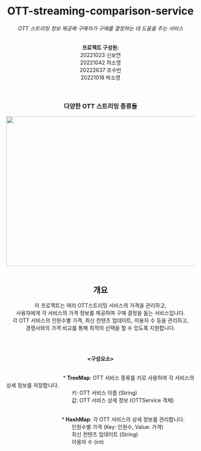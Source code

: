 <div align="center">
  <h1>OTT-streaming-comparison-service</h1>

  <em>OTT 스트리밍 정보 제공해 구매자가 구매를 결정하는 데 도움을 주는 서비스</em>
  <br/>
  <br/>

  <strong>프로젝트 구성원:</strong><br/>
  20221023 신보연<br/>
  20221042 허소영<br/>
  20222637 조수빈<br/>
  20221018 박소영

  <br/>
  <h3>다양한 OTT 스트리밍 종류들</h3>
  <img src="https://github.com/Boyeon-Shin/ott-streaming-service/assets/141127815/42b0a714-af38-497d-bd0e-b8abc5aa24d6" width="600" height="400"/>

<br/>
<br/>

## 개요<br/>
이 프로젝트는 여러 OTT스트리밍 서비스의 가격을 관리하고, </br>
사용자에게 각 서비스의 가격 정보를 제공하여 구매 결정을 돕는 서비스입니다. </br>
각 OTT 서비스의 인원수별 가격, 최신 컨텐츠 업데이트, 이용자 수 등을 관리하고, </br> 경쟁사와의 가격 비교를 통해 최적의 선택을 할 수 있도록 지원합니다.
</div>

<div align=center>

<br/> 
<br/>

**<구성요소>** <br/>
<br/>

<div align=left>

&nbsp;&emsp;&emsp;&emsp;&emsp; &emsp;&emsp;&emsp;&emsp;&emsp;&emsp;  * **TreeMap**:   OTT 서비스 종류를 키로 사용하여 각 서비스의 상세 정보를 저장합니다.<br/>
&emsp;&emsp;&emsp;&emsp;&emsp;&emsp;&emsp;&emsp;&emsp;&emsp;&emsp;&emsp;&ensp;키: OTT 서비스 이름 (String)<br/>
&emsp;&emsp;&emsp;&emsp;&emsp;&emsp;&emsp;&emsp;&emsp;&emsp;&emsp;&emsp;&ensp;값: OTT 서비스 상세 정보 (OTTService 객체)<br/>
<br/>

&nbsp;&emsp;&emsp;&emsp;&emsp; &emsp;&emsp;&emsp;&emsp;&emsp;&emsp;* **HashMap**:  각 OTT 서비스의 상세 정보를 관리합니다.<br/>
&emsp;&emsp;&emsp;&emsp;&emsp;&emsp;&emsp;&emsp;&emsp;&emsp;&emsp;&emsp;&ensp;인원수별 가격 (Key: 인원수, Value: 가격)<br/>
&emsp;&emsp;&emsp;&emsp;&emsp;&emsp;&emsp;&emsp;&emsp;&emsp;&emsp;&emsp;&ensp;최신 컨텐츠 업데이트 (String)<br/>
&emsp;&emsp;&emsp;&emsp;&emsp;&emsp;&emsp;&emsp;&emsp;&emsp;&emsp;&emsp;&ensp;이용자 수 (int)

  


